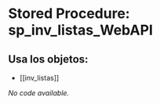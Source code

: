 # Stored Procedure: sp_inv_listas_WebAPI

## Usa los objetos:
- [[inv_listas]]

*No code available.*

